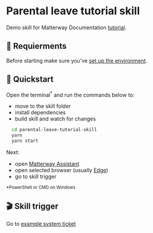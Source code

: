 # Parental leave tutorial skill

Demo skill for Matterway Documentation [tutorial](https://docs.matterway.io/docs/tutorial/introduction/).

## 🎒 Requierments

Before starting make sure you've [set up the environment](https://docs.matterway.io/docs/getting-started/setup/).

## 🚀 Quickstart

Open the terminal<sup>\*</sup> and run the commands below to:

- move to the skill folder
- install dependencies
- build skill and watch for changes

```bash
  cd parental-leave-tutorial-skill
  yarn
  yarn start
```

Next:

- open [Matterway Assistant](https://files.matterway.io/index.php/s/HddyXzNaGgDsSkf)
- open selected browser (usually [Edge](https://www.microsoft.com/en-us/edge))
- go to skill trigger

<sub>\*PowerShell or CMD on Windows</sub>

## 🎬 Skill trigger

Go to [example system ticket](https://hr-service-desk.demo.matterway.io/ticket/F0124912)
